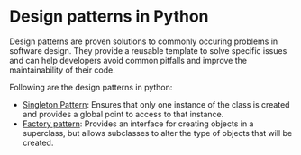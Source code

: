 # Design patterns in Python

Design patterns are proven solutions to commonly occuring problems in software design. They provide a reusable template to solve specific issues and can help developers avoid common pitfalls and improve the maintainability of their code.

Following are the design patterns in python:

- [Singleton Pattern](/code/design-patterns/singleton-patterns.py): Ensures that only one instance of the class is created and provides a global point to access to that instance.
- [Factory pattern](https://): Provides an interface for creating objects in a superclass, but allows subclasses to alter the type of objects that will be created.
